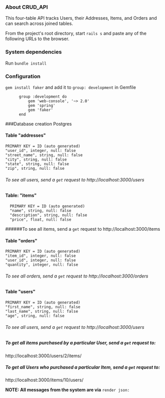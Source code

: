 ### About CRUD_API
This four-table API tracks Users, their Addresses, Items, and Orders and can search across joined tables.

From the project's root directory, start `rails s` and paste any of the following URLs to the browser.

### System dependencies
Run `bundle install`
### Configuration
`gem install faker` and add it to `group: development` in Gemfile

          group :development do
              gem 'web-console', '~> 2.0'
              gem 'spring'
              gem 'faker'
          end

###Database creation
Postgres
#### Table "addresses"
    PRIMARY KEY = ID (auto generated)
    "user_id", integer, null: false
    "street_name", string, null: false
    "city", string, null: false
    "state", string, null: false
    "zip", string, null: false

###### To see all users, send a `get` request to http://localhost:3000/users

#### Table: "items"
      PRIMARY KEY = ID (auto generated)
      "name", string, null: false
      "description", string, null: false
      "price", float, null: false

######To see all items, send a `get` request to http://localhost:3000/items


#### Table "orders"
    PRIMARY KEY = ID (auto generated)
    "item_id", integer, null: false
    "user_id", integer, null: false
    "quantity", integer, null: false

###### To see all orders, send a `get` request to http://localhost:3000/orders


#### Table "users"
    PRIMARY KEY = ID (auto generated)
    "first_name", string, null: false
    "last_name", string, null: false
    "age", string, null: false

###### To see all users, send a `get` request to http://localhost:3000/users


##### To get all items purchased by a particular User, send a `get` request to:
  http://localhost:3000/users/2/items/

##### To get all Users who purchased a particular Item, send a `get` request to:
http://localhost:3000/items/10/users/

**NOTE: All messages from the system are via** `render json:`

